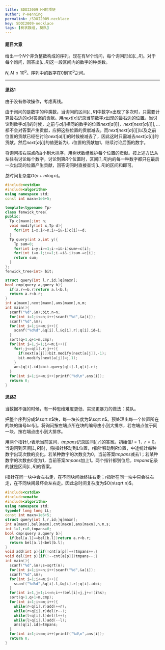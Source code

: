 ```yaml
---
title: SDOI2009 HH的项链
author: P-Henning
permalink: /SDOI2009-necklace
key: SDOI2009-necklace
tags: [树状数组, 莫队]
---
```


#### 题目大意

给出一个$N$个非负整数构成的序列。现在有$M$个询问，每个询问形如$[L,R]$。对于每个询问，回答出$[L,R]$这一段区间内的数字的种类数。

$N,M\leqslant 10^6$。序列中的数字在$0$到$10^6$之间。

<!--more-->

---

#### 思路1

由于没有修改操作，考虑离线。

由于询问的是数字的种类数，当询问的区间$[L,R]$中数字$x$出现了多次时，只需要计算最右边的$x$对答案的贡献。用$next[x]$记录当前数字$x$出现的最右边的位置。当讨论到数字$a[i]$的时候，之前与$a[i]$相同的数字的位置$next[a[i]]$，$next[next[a[i]]],\dots$都不会对答案产生贡献，应把这些位置的贡献减去。而$next[next[a[i]]]$以及之前位置的贡献已经在讨论$next[a[i]]$的时候被减去了，因此这时只需减去$next[a[i]]$的贡献。然后$next[a[i]]$的值更新为$i$，$i$位置的贡献加$1$，继续讨论后面的数字。

将询问按右端点$R$由小到大排序，用树状数组维护每个位置的贡献。按上述方法从左往右讨论每个数字，讨论到第$R$个位置时，区间$[1,R]$内的每一种数字都只在最后一次出现的位置产生贡献，回答询问时直接查询$[L,R]$的区间和即可。

总时间复杂度$O(n+m\log n)$。

```cpp
#include<cstdio>
#include<algorithm>
using namespace std;
const int maxn=1e6+5;

template<typename Tp>
class fenwick_tree{
public:
  Tp c[maxn];int n;
  void modify(int x,Tp d){
    for(int i=x;i<=n;i+=i&-i)c[i]+=d;
  }
  Tp query(int x,int y){
    Tp sum=0;
    for(int i=y;i>=1;i-=i&-i)sum+=c[i];
    for(int i=x-1;i>=1;i-=i&-i)sum-=c[i];
    return sum;
  }
};
fenwick_tree<int> bit;

struct query{int l,r,id;}q[maxn];
bool cmp(query a,query b){
  if(a.r==b.r)return a.l<b.l;
  return a.r<b.r;
}
int a[maxn],next[maxn],ans[maxn],n,m;
int main(){
  scanf("%d",&n);bit.n=n;
  for(int i=1;i<=n;i++)scanf("%d",&a[i]);
  scanf("%d",&m);
  for(int i=1;i<=m;i++){
    scanf("%d%d",&q[i].l,&q[i].r);q[i].id=i;
  }
  sort(q+1,q+1+m,cmp);
  for(int i=1,j=1;i<=m;i++){
    for(;j<=q[i].r;j++){
      if(next[a[j]])bit.modify(next[a[j]],-1);
      bit.modify(next[a[j]]=j,1);
    }
    ans[q[i].id]=bit.query(q[i].l,q[i].r);
  }
  for(int i=1;i<=m;i++)printf("%d\n",ans[i]);
  return 0;
}
```

#### 思路2

当数据不强的时候，有一种思维难度更低、实现更暴力的做法：莫队。

把整个序列分成$\sqrt n$块，每一块长度为$\sqrt n$。预处理出每一个位置所在的块的编号$bel[i]$。将询问按左端点所在块的编号由小到大排序，若左端点位于同一块，按右端点由小到大排序。

用两个指针$l,r$表示当前区间，$tmpans$记录区间$[l,r]$的答案。初始值$l=1$，$r=0$。当询问到区间$[L,R]$时，将$l$指针移动到$L$位置，$r$指针移动到$R$位置，中途统计每种数字出现次数的变化。若某种数字的次数变为$0$，当前答案$tmpans$减去$1$；若某种数字的次数由$0$变为$1$，当前答案$tmpans$加上$1$。两个指针都到位后，$tmpans$记录的就是区间$[L,R]$的答案。

$l$指针在同一块中会左右走，在不同块间始终往右走；$r$指针在同一块中只会往右走，在不同块间最坏会左右走。因此总时间复杂度为$O(n\sqrt n)$。

```cpp
#include<cstdio>
#include<cmath>
#include<algorithm>
using namespace std;
typedef long long LL;
const int maxn=1e6+5;
struct query{int l,r,id;}q[maxn];
int a[maxn],bel[maxn],cnt[maxn],ans[maxn],n,m,s;
int l=1,r=0,tmpans=0;
bool cmp(query a,query b){
  if(bel[a.l]==bel[b.l])return a.r<b.r;
  return bel[a.l]<bel[b.l];
}
void add(int p){if(!cnt[a[p]]++)tmpans++;}
void del(int p){if(!--cnt[a[p]])tmpans--;}
int main(){
  scanf("%d",&n);s=sqrt(n);
  for(int i=1;i<=n;i++)scanf("%d",&a[i]);
  scanf("%d",&m);
  for(int i=1;i<=m;i++){
    scanf("%d%d",&q[i].l,&q[i].r);q[i].id=i;
  }
  for(int i=1,j=1;i<=n;i++)bel[i]=j,j+=!(i%s);
  sort(q+1,q+1+m,cmp);
  for(int i=1;i<=m;i++){
    while(r<q[i].r)add(++r);
    while(r>q[i].r)del(r--);
    while(l<q[i].l)del(l++);
    while(l>q[i].l)add(--l);
    ans[q[i].id]=tmpans;
  }
  for(int i=1;i<=m;i++)printf("%d\n",ans[i]);
  return 0;
}
```
